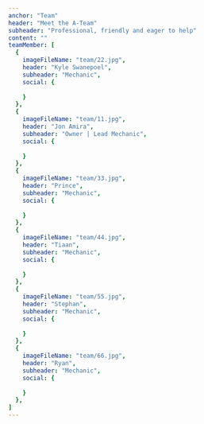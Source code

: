 ```yaml
---
anchor: "Team"
header: "Meet the A-Team"
subheader: "Professional, friendly and eager to help"
content: ""
teamMember: [
  {
    imageFileName: "team/22.jpg",
    header: "Kyle Swanepoel",
    subheader: "Mechanic",
    social: {
      
    }
  },
  {
    imageFileName: "team/11.jpg",
    header: "Jon Amira",
    subheader: "Owner | Lead Mechanic",
    social: {
      
    }
  },
  {
    imageFileName: "team/33.jpg",
    header: "Prince",
    subheader: "Mechanic",
    social: {
      
    }
  },
  {
    imageFileName: "team/44.jpg",
    header: "Tiaan",
    subheader: "Mechanic",
    social: {
      
    }
  },
  {
    imageFileName: "team/55.jpg",
    header: "Stephan",
    subheader: "Mechanic",
    social: {
      
    }
  },
  {
    imageFileName: "team/66.jpg",
    header: "Ryan",
    subheader: "Mechanic",
    social: {
      
    }
  },
]
---
```

